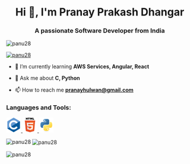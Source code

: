 <h1 align="center">Hi 👋, I'm Pranay Prakash Dhangar</h1>
<h3 align="center">A passionate Software Developer from India</h3>

<p align="left"> <img src="https://komarev.com/ghpvc/?username=panu28&label=Profile%20views&color=0e75b6&style=flat" alt="panu28" /> </p>

<p align="left"> <a href="https://github.com/ryo-ma/github-profile-trophy"><img src="https://github-profile-trophy.vercel.app/?username=panu28" alt="panu28" /></a> </p>

- 🌱 I’m currently learning **AWS Services, Angular, React**

- 💬 Ask me about **C, Python**

- 📫 How to reach me **pranayhulwan@gmail.com**

<p align="left">
</p>

<h3 align="left">Languages and Tools:</h3>
<p align="left"> <a href="https://www.cprogramming.com/" target="_blank" rel="noreferrer"> <img src="https://raw.githubusercontent.com/devicons/devicon/master/icons/c/c-original.svg" alt="c" width="40" height="40"/> </a> <a href="https://www.w3.org/html/" target="_blank" rel="noreferrer"> <img src="https://raw.githubusercontent.com/devicons/devicon/master/icons/html5/html5-original-wordmark.svg" alt="html5" width="40" height="40"/> </a> <a href="https://www.python.org" target="_blank" rel="noreferrer"> <img src="https://raw.githubusercontent.com/devicons/devicon/master/icons/python/python-original.svg" alt="python" width="40" height="40"/> </a> </p>

<p><img align="left" src="https://github-readme-stats.vercel.app/api/top-langs?username=panu28&show_icons=true&locale=en&layout=compact" alt="panu28" /></p>

<p>&nbsp;<img align="center" src="https://github-readme-stats.vercel.app/api?username=panu28&show_icons=true&locale=en" alt="panu28" /></p>

<p><img align="center" src="https://github-readme-streak-stats.herokuapp.com/?user=panu28&" alt="panu28" /></p>


